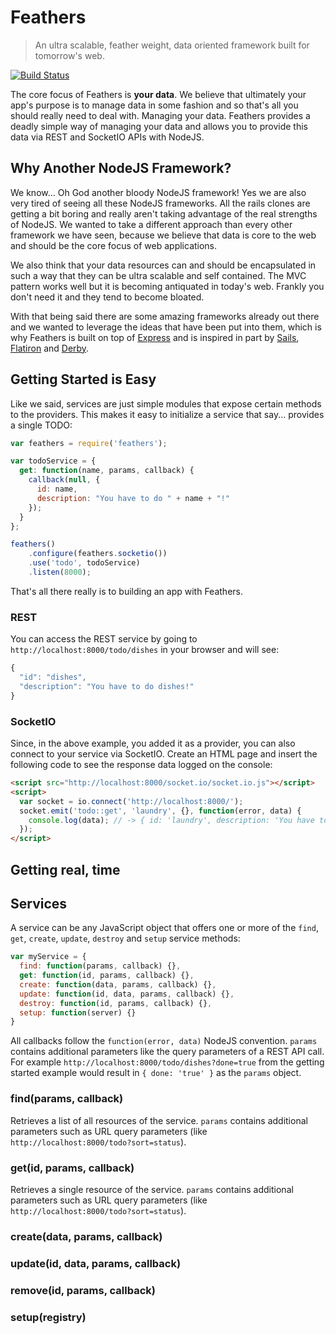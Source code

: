 # Feathers

> An ultra scalable, feather weight, data oriented framework built for tomorrow's web.

[![Build Status](https://travis-ci.org/yycjs/feathers.png)](https://travis-ci.org/yycjs/feathers)

The core focus of Feathers is **your data**. We believe that ultimately your app's purpose is to manage data in some fashion and so that's all you should really need to deal with. Managing your data. Feathers provides a deadly simple way of managing your data and allows you to provide this data via REST and SocketIO APIs with NodeJS.

## Why Another NodeJS Framework?

We know... Oh God another bloody NodeJS framework! Yes we are also very tired of seeing all these NodeJS frameworks. All the rails clones are getting a bit boring and really aren't taking advantage of the real strengths of NodeJS. We wanted to take a different approach than every other framework we have seen, because we believe that data is core to the web and should be the core focus of web applications. 

We also think that your data resources can and should be encapsulated in such a way that they can be ultra scalable and self contained. The MVC pattern works well but it is becoming antiquated in today's web. Frankly you don't need it and they tend to become bloated.

With that being said there are some amazing frameworks already out there and we wanted to leverage the ideas that have been put into them, which is why Feathers is built on top of [Express](http://expressjs.com) and is inspired in part by [Sails](http://sailsjs.org), [Flatiron](http://flatironjs.org) and [Derby](http://derbyjs.com).


## Getting Started is Easy

Like we said, services are just simple modules that expose certain methods to the providers. This makes it easy to initialize a service that say... provides a single TODO:

```js
var feathers = require('feathers');

var todoService = {
  get: function(name, params, callback) {
    callback(null, {
      id: name,
      description: "You have to do " + name + "!"
    });
  }
};

feathers()
	.configure(feathers.socketio())
	.use('todo', todoService)
	.listen(8000);
```

That's all there really is to building an app with Feathers.

### REST

You can access the REST service by going to `http://localhost:8000/todo/dishes` in your browser
and will see:

```js
{
  "id": "dishes",
  "description": "You have to do dishes!"
}
```

### SocketIO

Since, in the above example, you added it as a provider, you can also connect to your service via SocketIO.
Create an HTML page and insert the following code to see the response data logged on the console:

```html
<script src="http://localhost:8000/socket.io/socket.io.js"></script>
<script>
  var socket = io.connect('http://localhost:8000/');
  socket.emit('todo::get', 'laundry', {}, function(error, data) {
    console.log(data); // -> { id: 'laundry', description: 'You have to do laundry!' }
  });
</script>
```

## Getting real, time



## Services

A service can be any JavaScript object that offers one or more of the `find`, `get`, `create`, `update`,
`destroy` and `setup` service methods:

```js
var myService = {
  find: function(params, callback) {},
  get: function(id, params, callback) {},
  create: function(data, params, callback) {},
  update: function(id, data, params, callback) {},
  destroy: function(id, params, callback) {},
  setup: function(server) {}
}
```

All callbacks follow the `function(error, data)` NodeJS convention. `params` contains additional
parameters like the query parameters of a REST API call. For example `http://localhost:8000/todo/dishes?done=true`
from the getting started example would result in `{ done: 'true' }` as the `params` object.

### find(params, callback)

Retrieves a list of all resources of the service. `params` contains additional parameters such
as URL query parameters (like `http://localhost:8000/todo?sort=status`).

### get(id, params, callback)

Retrieves a single resource of the service. `params` contains additional parameters such
as URL query parameters (like `http://localhost:8000/todo?sort=status`).

### create(data, params, callback)

### update(id, data, params, callback)

### remove(id, params, callback)

### setup(registry)
